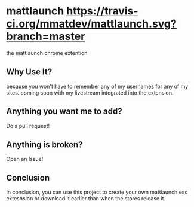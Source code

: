 # mattlaunch https://travis-ci.org/mmatdev/mattlaunch.svg?branch=master
the mattlaunch chrome extention

## Why Use It?
because you won't have to remember any of my usernames for any of my sites. coming soon with my livestream integrated into the extension. 

## Anything you want me to add?
Do a pull request!

## Anything is broken?
Open an Issue! 

## Conclusion
In conclusion, you can use this project to create your own mattlaunch esc extesnsion or download it earlier than when the stores release it.
